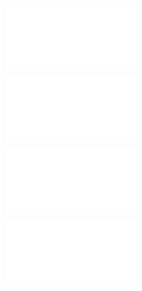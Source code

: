 ![@](steps/prompt.ffd98949.md)

![@](steps/file.1c7cb8a7.md)

![@](steps/file.92bc3c44.md)

![@](steps/response.43355e35.md)